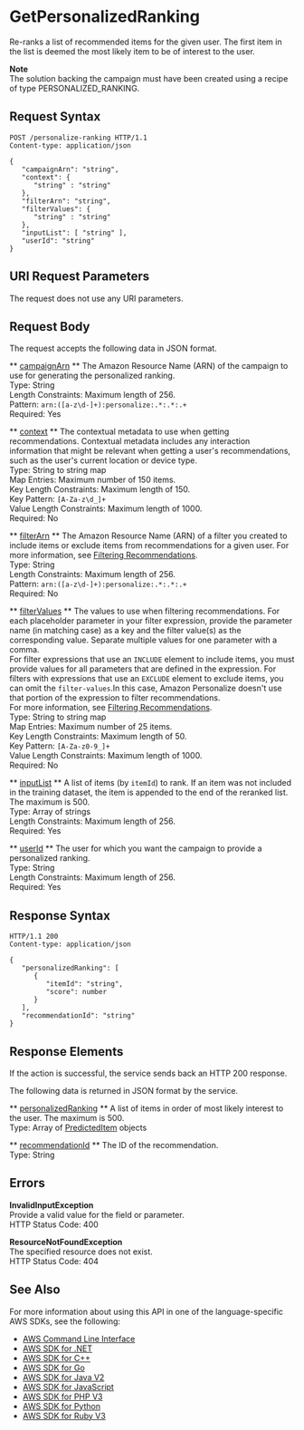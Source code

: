 # GetPersonalizedRanking<a name="API_RS_GetPersonalizedRanking"></a>

Re\-ranks a list of recommended items for the given user\. The first item in the list is deemed the most likely item to be of interest to the user\.

**Note**  
The solution backing the campaign must have been created using a recipe of type PERSONALIZED\_RANKING\.

## Request Syntax<a name="API_RS_GetPersonalizedRanking_RequestSyntax"></a>

```
POST /personalize-ranking HTTP/1.1
Content-type: application/json

{
   "campaignArn": "string",
   "context": { 
      "string" : "string" 
   },
   "filterArn": "string",
   "filterValues": { 
      "string" : "string" 
   },
   "inputList": [ "string" ],
   "userId": "string"
}
```

## URI Request Parameters<a name="API_RS_GetPersonalizedRanking_RequestParameters"></a>

The request does not use any URI parameters\.

## Request Body<a name="API_RS_GetPersonalizedRanking_RequestBody"></a>

The request accepts the following data in JSON format\.

 ** [campaignArn](#API_RS_GetPersonalizedRanking_RequestSyntax) **   <a name="personalize-RS_GetPersonalizedRanking-request-campaignArn"></a>
The Amazon Resource Name \(ARN\) of the campaign to use for generating the personalized ranking\.  
Type: String  
Length Constraints: Maximum length of 256\.  
Pattern: `arn:([a-z\d-]+):personalize:.*:.*:.+`   
Required: Yes

 ** [context](#API_RS_GetPersonalizedRanking_RequestSyntax) **   <a name="personalize-RS_GetPersonalizedRanking-request-context"></a>
The contextual metadata to use when getting recommendations\. Contextual metadata includes any interaction information that might be relevant when getting a user's recommendations, such as the user's current location or device type\.  
Type: String to string map  
Map Entries: Maximum number of 150 items\.  
Key Length Constraints: Maximum length of 150\.  
Key Pattern: `[A-Za-z\d_]+`   
Value Length Constraints: Maximum length of 1000\.  
Required: No

 ** [filterArn](#API_RS_GetPersonalizedRanking_RequestSyntax) **   <a name="personalize-RS_GetPersonalizedRanking-request-filterArn"></a>
The Amazon Resource Name \(ARN\) of a filter you created to include items or exclude items from recommendations for a given user\. For more information, see [Filtering Recommendations](https://docs.aws.amazon.com/personalize/latest/dg/filter.html)\.  
Type: String  
Length Constraints: Maximum length of 256\.  
Pattern: `arn:([a-z\d-]+):personalize:.*:.*:.+`   
Required: No

 ** [filterValues](#API_RS_GetPersonalizedRanking_RequestSyntax) **   <a name="personalize-RS_GetPersonalizedRanking-request-filterValues"></a>
The values to use when filtering recommendations\. For each placeholder parameter in your filter expression, provide the parameter name \(in matching case\) as a key and the filter value\(s\) as the corresponding value\. Separate multiple values for one parameter with a comma\.   
For filter expressions that use an `INCLUDE` element to include items, you must provide values for all parameters that are defined in the expression\. For filters with expressions that use an `EXCLUDE` element to exclude items, you can omit the `filter-values`\.In this case, Amazon Personalize doesn't use that portion of the expression to filter recommendations\.  
For more information, see [Filtering Recommendations](https://docs.aws.amazon.com/personalize/latest/dg/filter.html)\.  
Type: String to string map  
Map Entries: Maximum number of 25 items\.  
Key Length Constraints: Maximum length of 50\.  
Key Pattern: `[A-Za-z0-9_]+`   
Value Length Constraints: Maximum length of 1000\.  
Required: No

 ** [inputList](#API_RS_GetPersonalizedRanking_RequestSyntax) **   <a name="personalize-RS_GetPersonalizedRanking-request-inputList"></a>
A list of items \(by `itemId`\) to rank\. If an item was not included in the training dataset, the item is appended to the end of the reranked list\. The maximum is 500\.  
Type: Array of strings  
Length Constraints: Maximum length of 256\.  
Required: Yes

 ** [userId](#API_RS_GetPersonalizedRanking_RequestSyntax) **   <a name="personalize-RS_GetPersonalizedRanking-request-userId"></a>
The user for which you want the campaign to provide a personalized ranking\.  
Type: String  
Length Constraints: Maximum length of 256\.  
Required: Yes

## Response Syntax<a name="API_RS_GetPersonalizedRanking_ResponseSyntax"></a>

```
HTTP/1.1 200
Content-type: application/json

{
   "personalizedRanking": [ 
      { 
         "itemId": "string",
         "score": number
      }
   ],
   "recommendationId": "string"
}
```

## Response Elements<a name="API_RS_GetPersonalizedRanking_ResponseElements"></a>

If the action is successful, the service sends back an HTTP 200 response\.

The following data is returned in JSON format by the service\.

 ** [personalizedRanking](#API_RS_GetPersonalizedRanking_ResponseSyntax) **   <a name="personalize-RS_GetPersonalizedRanking-response-personalizedRanking"></a>
A list of items in order of most likely interest to the user\. The maximum is 500\.  
Type: Array of [PredictedItem](API_RS_PredictedItem.md) objects

 ** [recommendationId](#API_RS_GetPersonalizedRanking_ResponseSyntax) **   <a name="personalize-RS_GetPersonalizedRanking-response-recommendationId"></a>
The ID of the recommendation\.  
Type: String

## Errors<a name="API_RS_GetPersonalizedRanking_Errors"></a>

 **InvalidInputException**   
Provide a valid value for the field or parameter\.  
HTTP Status Code: 400

 **ResourceNotFoundException**   
The specified resource does not exist\.  
HTTP Status Code: 404

## See Also<a name="API_RS_GetPersonalizedRanking_SeeAlso"></a>

For more information about using this API in one of the language\-specific AWS SDKs, see the following:
+  [AWS Command Line Interface](https://docs.aws.amazon.com/goto/aws-cli/personalize-runtime-2018-05-22/GetPersonalizedRanking) 
+  [AWS SDK for \.NET](https://docs.aws.amazon.com/goto/DotNetSDKV3/personalize-runtime-2018-05-22/GetPersonalizedRanking) 
+  [AWS SDK for C\+\+](https://docs.aws.amazon.com/goto/SdkForCpp/personalize-runtime-2018-05-22/GetPersonalizedRanking) 
+  [AWS SDK for Go](https://docs.aws.amazon.com/goto/SdkForGoV1/personalize-runtime-2018-05-22/GetPersonalizedRanking) 
+  [AWS SDK for Java V2](https://docs.aws.amazon.com/goto/SdkForJavaV2/personalize-runtime-2018-05-22/GetPersonalizedRanking) 
+  [AWS SDK for JavaScript](https://docs.aws.amazon.com/goto/AWSJavaScriptSDK/personalize-runtime-2018-05-22/GetPersonalizedRanking) 
+  [AWS SDK for PHP V3](https://docs.aws.amazon.com/goto/SdkForPHPV3/personalize-runtime-2018-05-22/GetPersonalizedRanking) 
+  [AWS SDK for Python](https://docs.aws.amazon.com/goto/boto3/personalize-runtime-2018-05-22/GetPersonalizedRanking) 
+  [AWS SDK for Ruby V3](https://docs.aws.amazon.com/goto/SdkForRubyV3/personalize-runtime-2018-05-22/GetPersonalizedRanking) 